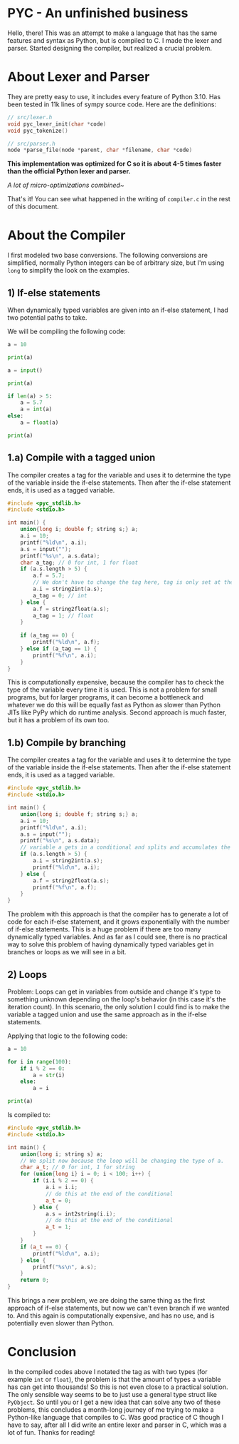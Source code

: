 # PYC - An unfinished business

Hello, there! This was an attempt to make a language that has the same features and syntax as Python, but is compiled to
C. I made the lexer and parser. Started designing the compiler, but realized a crucial problem.

# About Lexer and Parser

They are pretty easy to use, it includes every feature of Python 3.10. Has been tested in 11k lines of sympy source
code. Here are the definitions:

```c++
// src/lexer.h
void pyc_lexer_init(char *code)
void pyc_tokenize()
```

```c++
// src/parser.h
node *parse_file(node *parent, char *filename, char *code)
```

**This implementation was optimized for C so it is about 4-5 times faster than the official Python lexer and parser.**

*A lot of micro-optimizations combined~*

That's it! You can see what happened in the writing of `compiler.c` in the rest of this document.

# About the Compiler

I first modeled two base conversions. The following conversions are simplified, normally Python integers can be of
arbitrary
size, but I'm using `long` to simplify the look on the examples.

## 1) If-else statements

When dynamically typed variables are given into an if-else statement, I had two potential paths to take.

We will be compiling the following code:

```py
a = 10

print(a)

a = input()

print(a)

if len(a) > 5:
    a = 5.7
    a = int(a)
else:
    a = float(a)

print(a)
```

## 1.a) Compile with a tagged union

The compiler creates a tag for the variable and uses it to determine the type of the variable inside the if-else
statements. Then after the if-else statement ends, it is used as a tagged variable.

```c++
#include <pyc_stdlib.h>
#include <stdio.h>

int main() {
    union{long i; double f; string s;} a;
    a.i = 10;
    printf("%ld\n", a.i);
    a.s = input("");
    printf("%s\n", a.s.data);
    char a_tag; // 0 for int, 1 for float
    if (a.s.length > 5) {
        a.f = 5.7;
        // We don't have to change the tag here, tag is only set at the end.
        a.i = string2int(a.s);
        a_tag = 0; // int
    } else {
        a.f = string2float(a.s);
        a_tag = 1; // float
    }
    
    if (a_tag == 0) {
        printf("%ld\n", a.f);
    } else if (a_tag == 1) {
        printf("%f\n", a.i);
    }
}
```

This is computationally expensive, because the compiler has to check the type of the variable every time it is used.
This is not a problem for small programs, but for larger programs, it can become a bottleneck and whatever we do this
will be equally fast as Python as slower than Python JITs like PyPy which do runtime analysis. Second approach is much
faster, but it has a problem of its own too.

## 1.b) Compile by branching

The compiler creates a tag for the variable and uses it to determine the type of the variable inside the if-else
statements. Then after the if-else statement ends, it is used as a tagged variable.

```c++
#include <pyc_stdlib.h>
#include <stdio.h>

int main() {
    union{long i; double f; string s;} a;
    a.i = 10;
    printf("%ld\n", a.i);
    a.s = input("");
    printf("%s\n", a.s.data);
    // variable a gets in a conditional and splits and accumulates the rest of the code. this is one way of doing this.
    if (a.s.length > 5) {
        a.i = string2int(a.s);
        printf("%ld\n", a.i);
    } else {
        a.f = string2float(a.s);
        printf("%f\n", a.f);
    }
}
```

The problem with this approach is that the compiler has to generate a lot of code for each if-else statement, and it
grows exponentially with the number of if-else statements. This is a huge problem if there are too many dynamically
typed variables. And as far as I could see, there is no practical way to solve this problem of having dynamically typed
variables get in branches or loops as we will see in a bit.

## 2) Loops

Problem: Loops can get in variables from outside and change it's type to something unknown depending on the loop's
behavior (in this case it's the iteration count). In this scenario, the only solution I could find is to make the
variable a tagged union and use the same approach as in the if-else statements.

Applying that logic to the following code:

```py
a = 10

for i in range(100):
    if i % 2 == 0:
        a = str(i)
    else:
        a = i

print(a)
```

Is compiled to:

```c++
#include <pyc_stdlib.h>
#include <stdio.h>

int main() {
    union{long i; string s} a;
    // We split now because the loop will be changing the type of a.
    char a_t; // 0 for int, 1 for string
    for (union{long i} i = 0; i < 100; i++) {
        if (i.i % 2 == 0) {
            a.i = i.i;
            // do this at the end of the conditional
            a_t = 0;
        } else {
            a.s = int2string(i.i);
            // do this at the end of the conditional
            a_t = 1;
        }
    }
    if (a_t == 0) {
        printf("%ld\n", a.i);
    } else {
        printf("%s\n", a.s);
    }
    return 0;
}
```

This brings a new problem, we are doing the same thing as the first approach of if-else statements, but now we can't
even branch if we wanted to. And this again is computationally expensive, and has no use, and is potentially even slower
than Python.

# Conclusion

In the compiled codes above I notated the tag as with two types (for example `int` or `float`), the problem is that the
amount of types a variable has can get into thousands! So this is not even close to a practical solution. The only
sensible way seems to be to just use a general type struct like `PyObject`. So until you or I get a new idea that can
solve any two of these problems, this concludes a month-long journey of me trying to make a Python-like language that
compiles to C. Was good practice of C though I have to say, after all I did write an entire lexer and parser in C, which
was a lot of fun. Thanks for reading!
